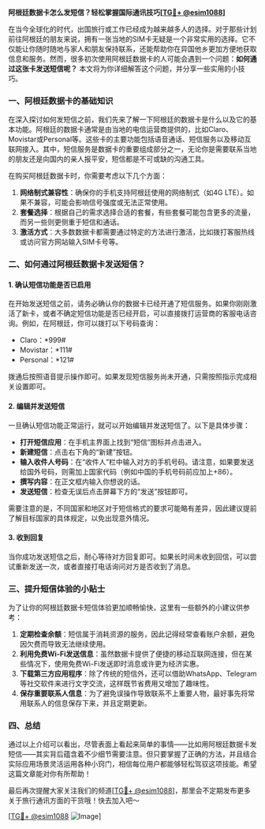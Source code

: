 **阿根廷数据卡怎么发短信？轻松掌握国际通讯技巧[[TG💪+ @esim1088](https://t.me/s/esim1088)]**

在当今全球化的时代，出国旅行或工作已经成为越来越多人的选择。对于那些计划前往阿根廷的朋友来说，拥有一张当地的SIM卡无疑是一个非常实用的选择。它不仅能让你随时随地与家人和朋友保持联系，还能帮助你在异国他乡更加方便地获取信息和服务。然而，很多初次使用阿根廷数据卡的人可能会遇到一个问题：**如何通过这张卡发送短信呢？** 本文将为你详细解答这个问题，并分享一些实用的小技巧。

### 一、阿根廷数据卡的基础知识

在深入探讨如何发短信之前，我们先来了解一下阿根廷的数据卡是什么以及它的基本功能。阿根廷的数据卡通常是由当地的电信运营商提供的，比如Claro、Movistar或Personal等。这些卡的主要功能包括语音通话、短信服务以及移动互联网接入。其中，短信服务是数据卡的重要组成部分之一，无论你是需要联系当地的朋友还是向国内的亲人报平安，短信都是不可或缺的沟通工具。

在购买阿根廷数据卡时，你需要考虑以下几个方面：
1. **网络制式兼容性**：确保你的手机支持阿根廷使用的网络制式（如4G LTE）。如果不兼容，可能会影响信号强度或无法正常使用。
2. **套餐选择**：根据自己的需求选择合适的套餐，有些套餐可能包含更多的流量，而另一些则更侧重于短信和通话。
3. **激活方式**：大多数数据卡都需要通过特定的方法进行激活，比如拨打客服热线或访问官方网站输入SIM卡号等。

### 二、如何通过阿根廷数据卡发送短信？

#### 1. 确认短信功能是否已启用
在开始发送短信之前，请务必确认你的数据卡已经开通了短信服务。如果你刚刚激活了新卡，或者不确定短信功能是否已经开启，可以直接拨打运营商的客服电话咨询。例如，在阿根廷，你可以拨打以下号码查询：
- Claro：*999#
- Movistar：*111#
- Personal：*121#

拨通后按照语音提示操作即可。如果发现短信服务尚未开通，只需按照指示完成相关设置即可。

#### 2. 编辑并发送短信
一旦确认短信功能正常运行，就可以开始编辑并发送短信了。以下是具体步骤：

- **打开短信应用**：在手机主界面上找到“短信”图标并点击进入。
- **新建短信**：点击右下角的“新建”按钮。
- **输入收件人号码**：在“收件人”栏中输入对方的手机号码。请注意，如果要发送给国外号码，则需加上国家代码（例如中国的手机号码前应加上+86）。
- **撰写内容**：在正文框内输入你想说的话。
- **发送短信**：检查无误后点击屏幕下方的“发送”按钮即可。

需要注意的是，不同国家和地区对于短信格式的要求可能略有差异，因此建议提前了解目标国家的具体规定，以免出现意外情况。

#### 3. 收到回复
当你成功发送短信之后，耐心等待对方回复即可。如果长时间未收到回信，可以尝试重新发送一次，或者直接打电话询问对方是否收到了消息。

### 三、提升短信体验的小贴士

为了让你的阿根廷数据卡短信体验更加顺畅愉快，这里有一些额外的小建议供参考：

1. **定期检查余额**：短信属于消耗资源的服务，因此记得经常查看账户余额，避免因欠费而导致无法继续使用。
2. **利用免费Wi-Fi发送信息**：虽然数据卡提供了便捷的移动互联网连接，但在某些情况下，使用免费Wi-Fi发送即时消息或许更为经济实惠。
3. **下载第三方应用程序**：除了传统的短信外，还可以借助WhatsApp、Telegram等社交软件来进行文字交流，这样既节省费用又增加了趣味性。
4. **保存重要联系人信息**：为了避免误操作导致联系不上重要人物，最好事先将常用联系人的信息保存下来，并且定期更新。

### 四、总结

通过以上介绍可以看出，尽管表面上看起来简单的事情——比如用阿根廷数据卡发短信——其实背后蕴含着不少细节需要注意。但只要掌握了正确的方法，并且结合实际应用场景灵活运用各种小窍门，相信每位用户都能够轻松驾驭这项技能。希望这篇文章能对你有所帮助！

最后再次提醒大家关注我们的频道[[TG💪+ @esim1088](https://t.me/s/esim1088)]，那里会不定期发布更多关于旅行通讯方面的干货哦！快去加入吧～

[[TG💪+ @esim1088](https://t.me/s/esim1088) ![Image](https://i.postimg.cc/4NQfJmqS/Snipaste-2025-05-13-00-14-12.png)]